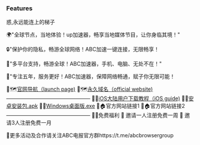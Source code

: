 ### Features

惑,永远能连上的梯子

🌍"全球节点，当地体验！up加速器，畅享当地媒体节目，让你身临其境！"

🔒"保护你的隐私，畅游全球网络！ABC加速一键连接，无限畅享！

🚀"多平台支持，畅游全球！ABC加速器，手机、电脑、无处不在！"

📱"专注五年，服务更好！ABC加速器，保障网络畅通，赋子你无限可能！


🔗🗺️[官网导航（launch page)](https://abc-browser.org)
🔗🗺️[永久域名（official website)](https://abc-browser.com)
————————————————
🔗⏬[iOS大陆用户下载教程（iOS guide)](https://github.com/pandao/editor.md "Heading link")
🔗⏬[安卓安装包.apk](https://github.com/pandao/editor.md "Heading link")
🔗⏬[Windows桌面版.exe](https://github.com/pandao/editor.md "Heading link")
🔗🏠官方网站链接1
🔗🏠官方网站链接2
————————————————
🔗🧧免费福利
🎁 邀请一人注册免费一周
🎁 邀请3人注册免费一月

📣更多活动及合作请关注ABC电报官方群https://t.me/abcbrowsergroup





